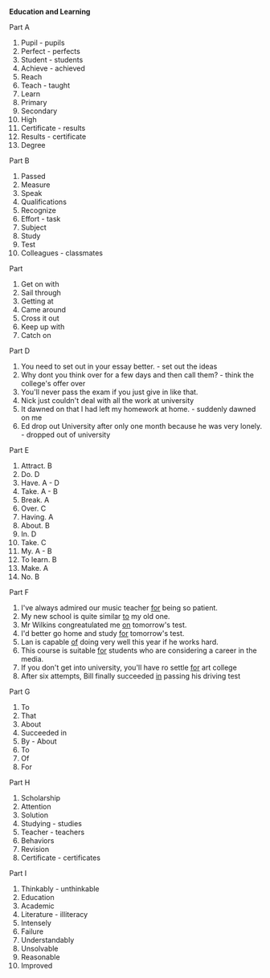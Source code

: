 **Education and Learning**

Part A
1. Pupil - pupils
2. Perfect - perfects
3. Student - students
4. Achieve - achieved
5. Reach
6. Teach - taught
7. Learn
8. Primary
9. Secondary
10. High
11. Certificate - results
12. Results - certificate
13. Degree

Part B
1. Passed
2. Measure
3. Speak
4. Qualifications
5. Recognize
6. Effort - task
7. Subject
8. Study
9. Test
10. Colleagues - classmates

Part 
1. Get on with
2. Sail through
3. Getting at
4. Came around
5. Cross it out
6. Keep up with
7. Catch on

Part D
1. You need to set out in your essay better. - set out the ideas
2. Why dont you think over for a few days and then call them? - think the college's offer over
3. You'll never pass the exam if you just give in like that.
4. Nick just couldn't deal with all the work at university
5. It dawned on that I had left my homework at home. - suddenly dawned on me
6. Ed drop out University after only one month because he was very lonely. - dropped out of university

Part E
1. Attract. B
2. Do. D
3. Have. A - D
4. Take. A - B
5. Break. A
6. Over. C
7. Having. A
8. About. B
9. In. D
10. Take. C
11. My. A - B
12. To learn. B
13. Make. A
14. No. B

Part F
1. I've always admired our music teacher <u>for</u> being so patient.
2. My new school is quite similar <u>to</u> my old one.
3. Mr Wilkins congreatulated me <u>on</u> tomorrow's test.
4. I'd better go home and study <u>for</u> tomorrow's test.
5. Lan is capable <u>of</u> doing very well this year if he works hard.
6. This course is suitable <u>for</u> students who are considering a career in the media.
7. If you don't get into university, you'll have ro settle <u>for</u> art college
8. After six attempts, Bill finally succeeded <u>in</u> passing his driving test

Part G
1. To
2. That
3. About
4. Succeeded in
5. By - About
6. To
7. Of
8. For

Part H
1. Scholarship
2. Attention
3. Solution
4. Studying - studies
5. Teacher - teachers
6. Behaviors 
7. Revision
8. Certificate - certificates

Part I
1. Thinkably - unthinkable
2. Education
3. Academic
4. Literature - illiteracy
5. Intensely
6. Failure
7. Understandably
8. Unsolvable
9. Reasonable
10. Improved